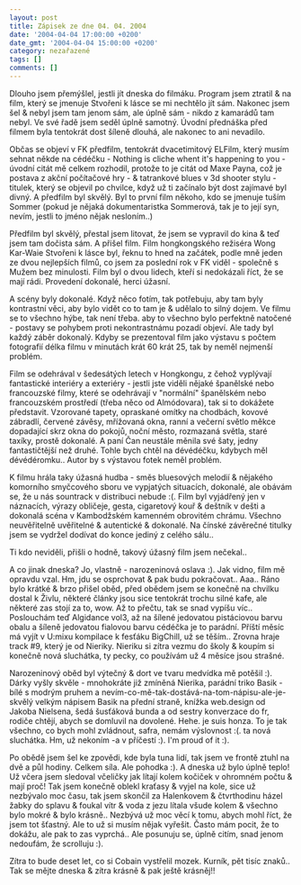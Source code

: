 ```yaml
---
layout: post
title: Zápisek ze dne 04. 04. 2004
date: '2004-04-04 17:00:00 +0200'
date_gmt: '2004-04-04 15:00:00 +0200'
category: nezařazené
tags: []
comments: []
---
```

<p>Dlouho jsem přemýšlel, jestli jít dneska do filmáku. Program jsem ztratil &amp;  na film, který se jmenuje Stvořeni k lásce se mi nechtělo jít sám. Nakonec jsem  šel &amp; nebyl jsem tam jenom sám, ale úplně sám - nikdo z kamarádů tam nebyl.  Ve své řadě jsem seděl úplně samotný. Úvodní přednáška před filmem byla tentokrát  dost šíleně dlouhá, ale nakonec to ani nevadilo. </p>
<p>Občas se objeví v FK předfilm,  tentokrát dvacetimitový ELFilm, který musím sehnat někde na cédéčku - Nothing  is cliche whent it's happening to you - úvodní citát mě celkem rozhodil, protože  to je citát od Maxe Payna, což je postava z akční počítačové hry - &amp; tatrankové  blues v 3d shooter stylu - titulek, který se objevil po chvilce, když už ti začínalo  být dost zajímavé byl divný. A předfilm byl skvělý. Byl to první film někoho, kdo  se jmenuje tuším Sommer (pokud je nějaká dokumentaristka Sommerová, tak je to její syn,  nevím, jestli to jméno nějak nesloním..)</p>
<p>Předfilm byl skvělý, přestal jsem litovat, že jsem se vypravil do kina &amp; teď jsem  tam dočista sám. A přišel film. Film hongkongského režiséra Wong Kar-Waie Stvořeni k lásce  byl, řeknu to hned na začátek, podle mně jeden ze dvou nejlepších filmů, co jsem  za poslední rok v FK viděl - společně s Mužem bez minulosti. Film byl o dvou lidech,  kteří si nedokázali říct, že se mají rádi. Provedení dokonalé, herci úžasní.</p>
<p>A scény byly dokonalé. Když něco fotím, tak potřebuju, aby tam byly kontrastní věci,  aby bylo vidět co to tam je &amp; udělalo to silný dojem. Ve filmu se to všechno hýbe,  tak není třeba. aby to všechno bylo perfektně natočené - postavy se pohybem proti  nekontrastnámu pozadí objeví. Ale tady byl každý záběr dokonalý. Kdyby se prezentoval  film jako výstavu s počtem fotografií délka filmu v minutách krát 60 krát 25, tak  by neměl nejmenší problém.</p>
<p>Film se odehrával v šedesátých letech v Hongkongu, z čehož vyplývají fantastické  interiéry a exteriéry - jestli jste viděli nějaké španělské nebo francouzské filmy, které se  odehrávají v &quot;normální&quot; španělském nebo francouzském prostředí (třeba  něco od Almódovara), tak si to dokážete představit. Vzorované tapety, opraskané  omítky na chodbách, kovové zábradlí, červené závěsy, mřížovaná okna, ranní a večerní  světlo měkce dopadající skrz okna do pokojů, noční město, rozmazaná světla, staré  taxíky, prostě dokonalé. A paní Čan neustále měnila své šaty, jedny fantastičtější  než druhé. Tohle bych chtěl na dévédéčku, kdybych měl dévédéromku.. Autor by s výstavou  fotek neměl problém.</p>
<p>K filmu hrála taky úžasná hudba - směs bluesových melodií &amp; nějakého komorního  smyčcového sboru ve vypjatých situacích, dokonalé, ale obávám se, že u nás sountrack  v distribuci nebude :(. Film byl vyjádřený jen v náznacích, výrazy obličeje, gesta,  cigaretový kouř &amp; deštník v dešti a dokonalá scéna v Kambodžském kamenném obrovitém  chrámu. Všechno neuvěřitelně uvěřitelné &amp; autentické &amp; dokonalé. Na čínské  závěrečné titulky jsem se vydržel dodívat do konce jediný z celého sálu..</p>
<p>Ti kdo neviděli, přišli o hodně, takový úžasný film jsem nečekal..</p>
<p>A co jinak dneska? Jo, vlastně - narozeninová oslava :). Jak vidno, film mě opravdu vzal.  Hm, jdu se osprchovat &amp; pak budu pokračovat.. Aaa.. Ráno bylo krátké &amp; brzo  přišel oběd, před obědem jsem se konečně na chvilku dostal k Živlu, některé články  jsou sice tentokrát trochu silné kafe, ale některé zas stojí za to, wow. Až to přečtu,  tak se snad vypíšu víc.. Poslouchám teď Algidance vol3, až na šílené jedovatou  pistáciovou barvu obalu a šíleně jedovatou fialovou barvu cédéčka je to parádní.  Příští měsíc má vyjít v U:mixu kompilace k fesťáku BigChill, už se těším.. Zrovna hraje  track #9, který je od Nieriky. Nieriku si zítra vezmu do školy &amp; koupím si konečně  nová sluchátka, ty pecky, co používám už 4 měsíce jsou strašné.</p>
<p>Narozeninový oběd byl výtečný &amp; dort ve tvaru medvídka mě potěšil :). Dárky  vyšly skvěle - mnohokráte již zmíněná Nierika, parádní triko Basik - bílé s modrým  pruhem a nevím-co-mě-tak-dostává-na-tom-nápisu-ale-je-skvělý velkým nápisem Basik  na přední straně, knížka web.design od Jakoba Nielsena, šedá šusťáková bunda a  od sestry konverzace do fr, rodiče chtějí, abych se domluvil na dovolené. Hehe.  je suis honza. To je tak všechno, co bych mohl zvládnout, safra, nemám výslovnost :(.  ta nová sluchátka. Hm, už nekoním -a v příčestí :). I'm proud of it :).</p>
<p>Po obědě jsem šel ke zpovědi, kde byla tuna lidí, tak jsem ve frontě ztuhl na  dvě a půl hodiny. Celkem síla. Ale pohodka :). A dneska už bylo úplně teplo! Už včera  jsem sledoval včeličky jak lítají kolem kočiček v ohromném počtu &amp; mají proč!  Tak jsem konečně oblekl kraťasy &amp; vyjel na kole, sice už nezbývalo moc času,  tak jsem skončil za Halenkovem &amp; čtvrthodinu házel žabky do splavu &amp; foukal  vítr &amp; voda z jezu lítala všude kolem &amp; všechno bylo mokré &amp; bylo krásně..  Nezbývá už moc věcí k tomu, abych mohl říct, že jsem tot šťastný. Ale to už si musím  nějak vyřešit. Často mám pocit, že to dokážu, ale pak to zas vyprchá.. Ale posunuju  se, úplně citím, snad jenom nedoufám, že scrolluju :).</p>
<p>Zítra to bude deset let, co si Cobain vystřelil mozek. Kurník, pět tisíc znaků..  Tak se mějte dneska &amp; zítra krásně &amp; pak ještě krásněj!!</p>
